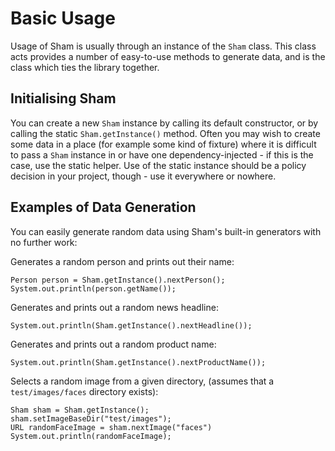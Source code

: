 # Basic Usage

Usage of Sham is usually through an instance of the `Sham` class.
This class acts provides a number of easy-to-use methods to generate data, and
is the class which ties the library together.

## Initialising Sham

You can create a new `Sham` instance by calling its default
constructor, or by calling the static `Sham.getInstance()` method.
Often you may wish to create some data in a place (for example some kind of
fixture) where it is difficult to pass a `Sham` instance in or have
one dependency-injected - if this is the case, use the static helper. Use of
the static instance should be a policy decision in your project, though - use
it everywhere or nowhere.

## Examples of Data Generation

You can easily generate random data using Sham's built-in generators with no
further work:

Generates a random person and prints out their name:

    Person person = Sham.getInstance().nextPerson();
    System.out.println(person.getName());

Generates and prints out a random news headline:

    System.out.println(Sham.getInstance().nextHeadline());

Generates and prints out a random product name:

    System.out.println(Sham.getInstance().nextProductName());

Selects a random image from a given directory, (assumes that a
`test/images/faces` directory exists):

    Sham sham = Sham.getInstance();
    sham.setImageBaseDir("test/images");
    URL randomFaceImage = sham.nextImage("faces")
    System.out.println(randomFaceImage);
